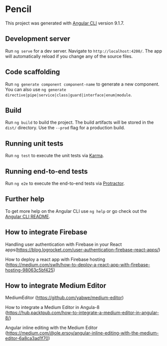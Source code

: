 # Pencil

This project was generated with [Angular CLI](https://github.com/angular/angular-cli) version 9.1.7.

## Development server

Run `ng serve` for a dev server. Navigate to `http://localhost:4200/`. The app will automatically reload if you change any of the source files.

## Code scaffolding

Run `ng generate component component-name` to generate a new component. You can also use `ng generate directive|pipe|service|class|guard|interface|enum|module`.

## Build

Run `ng build` to build the project. The build artifacts will be stored in the `dist/` directory. Use the `--prod` flag for a production build.

## Running unit tests

Run `ng test` to execute the unit tests via [Karma](https://karma-runner.github.io).

## Running end-to-end tests

Run `ng e2e` to execute the end-to-end tests via [Protractor](http://www.protractortest.org/).

## Further help

To get more help on the Angular CLI use `ng help` or go check out the [Angular CLI README](https://github.com/angular/angular-cli/blob/master/README.md).


## How to integrate Firebase
Handling user authentication with Firebase in your React apps(https://blog.logrocket.com/user-authentication-firebase-react-apps/)

How to deploy a react app with Firebase hosting (https://medium.com/swlh/how-to-deploy-a-react-app-with-firebase-hosting-98063c5bf425)

## How to integrate Medium Editor
MediumEditor (https://github.com/yabwe/medium-editor)

How to integrate a Medium Editor in Angula-8 (https://hub.packtpub.com/how-to-integrate-a-medium-editor-in-angular-8/)

Angular inline editing with the Medium Editor (https://medium.com/@ole.ersoy/angular-inline-editing-with-the-medium-editor-6a8ca3ad1f70)
